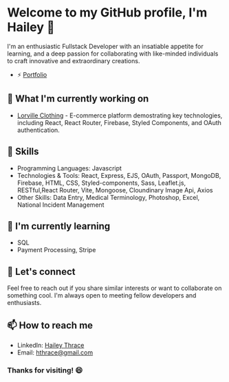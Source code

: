 # Welcome to my GitHub profile, I'm Hailey 👋

I'm an enthusiastic Fullstack Developer with an insatiable appetite for learning, and a deep passion for collaborating with like-minded individuals to craft innovative and extraordinary creations.

- ⚡ [Portfolio](https://hthrace.github.io/Portfolio/)

## 🚀 What I'm currently working on

- [Lorville Clothing](https://github.com/Hthrace/LorvilleClothing) - E-commerce platform demostrating key technologies, including React, React Router, Firebase, Styled Components, and OAuth authentication.

## 🔧 Skills

- Programming Languages: Javascript
- Technologies & Tools: React, Express, EJS, OAuth, Passport, MongoDB, Firebase, HTML, CSS, Styled-components, Sass, Leaflet.js, RESTful,React Router, Vite, Mongoose, Cloundinary Image Api, Axios
- Other Skills: Data Entry, Medical Terminology, Photoshop, Excel, National Incident Management

## 🌱 I'm currently learning

- SQL
- Payment Processing, Stripe

## 💬 Let's connect

Feel free to reach out if you share similar interests or want to collaborate on something cool. I'm always open to meeting fellow developers and enthusiasts.

## 📫 How to reach me

- LinkedIn: [Hailey Thrace ](https://www.linkedin.com/in/hthrace/)
- Email: [hthrace@gmail.com](mailto:hthrace@gmail.com)

### Thanks for visiting! 😄

<!--
**Hthrace/Hthrace** is a ✨ _special_ ✨ repository because its `README.md` (this file) appears on your GitHub profile.

Here are some ideas to get you started:

- 🔭 I’m currently working on ...
- 🌱 I’m currently learning ...
- 👯 I’m looking to collaborate on ...
- 🤔 I’m looking for help with ...
- 💬 Ask me about ...
- 📫 How to reach me: ...
- 😄 Pronouns: ...
- ⚡ Fun fact: ...
-->
